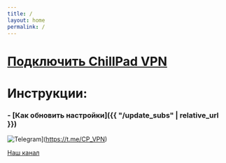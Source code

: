 ```yaml
---
title: /
layout: home
permalink: /
---
```


# [Подключить ChillPad VPN](https://t.me/CP_VPNbot)

# Инструкции:
### - [Как обновить настройки]({{ "/update_subs" | relative_url }})

![Telegram](https://telegram-badge.vercel.app/api/telegram-badge?channelId=@CP_VPN&style=for-the-badge)](https://t.me/CP_VPN)

[Наш канал](https://telegram-badge.vercel.app/api/telegram-badge?channelId=@CP_VPN&style=for-the-badge)